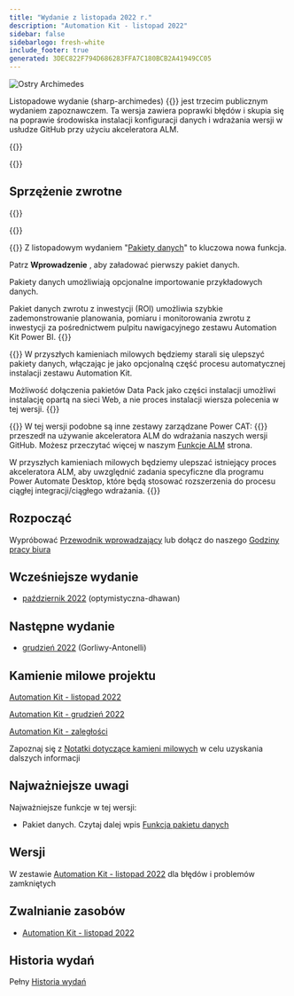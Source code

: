 ```yaml
---
title: "Wydanie z listopada 2022 r."
description: "Automation Kit - listopad 2022"
sidebar: false
sidebarlogo: fresh-white
include_footer: true
generated: 3DEC822F794D686283FFA7C180BCB2A41949CC05
---
```


<div class="optional">

![Ostry Archimedes](/images/sharp-archimedes.png)

Listopadowe wydanie (sharp-archimedes) {{<product-name>}} jest trzecim publicznym wydaniem zapoznawczem. Ta wersja zawiera poprawki błędów i skupia się na poprawie środowiska instalacji konfiguracji danych i wdrażania wersji w usłudze GitHub przy użyciu akceleratora ALM.

</div>

{{<presentation slides="1,2,3">}}

<div class="optional">

{{<presentationStyles>}}

## Sprzężenie zwrotne

{{<questions name="/content/pl/releases/november-2022.json" completed="Dziękujemy za przekazanie opinii" showNavigationButtons="false" locale="pl">}}

</div>

{{<slideStyles>}}

{{<slide  id="slide1" audio="releases/november-2022/DataPacks.mp3" description="Automation Kit Overview" image="releases/november-2022/DataPacks.svg" >}}
Z listopadowym wydaniem "[Pakiety danych](/pl/features/datapacks)" to kluczowa nowa funkcja.

Patrz **Wprowadzenie** , aby załadować pierwszy pakiet danych.

Pakiety danych umożliwiają opcjonalne importowanie przykładowych danych.

Pakiet danych zwrotu z inwestycji (ROI) umożliwia szybkie zademonstrowanie planowania, pomiaru i monitorowania zwrotu z inwestycji za pośrednictwem pulpitu nawigacyjnego zestawu Automation Kit Power BI.
{{</slide>}}

{{<slide  id="slide2" audio="releases/november-2022/DataPacks-WhatsNext.mp3" description="Automation Kit Features" image="releases/november-2022/DataPacks-WhatsNext.svg?v=1" >}}
W przyszłych kamieniach milowych będziemy starali się ulepszyć pakiety danych, włączając je jako opcjonalną część procesu automatycznej instalacji zestawu Automation Kit.

Możliwość dołączenia pakietów Data Pack jako części instalacji umożliwi instalację opartą na sieci Web, a nie proces instalacji wiersza polecenia w tej wersji.
{{</slide>}}


{{<slide id="slide3" audio="releases/november-2022/alm-roadmap.mp3" description="ALM Roadmap" localImage="/images/illustrations/alm-roadmap-2022-11.svg" >}}
W tej wersji podobne są inne zestawy zarządzane Power CAT: {{<product-name>}} przeszedł na używanie akceleratora ALM do wdrażania naszych wersji GitHub. Możesz przeczytać więcej w naszym [Funkcje ALM](/pl/features/alm) strona.

W przyszłych kamieniach milowych będziemy ulepszać istniejący proces akceleratora ALM, aby uwzględnić zadania specyficzne dla programu Power Automate Desktop, które będą stosować rozszerzenia do procesu ciągłej integracji/ciągłego wdrażania.
{{</slide>}}

<div class="optional">

## Rozpocząć

Wypróbować [Przewodnik wprowadzający](/pl/get-started) lub dołącz do naszego [Godziny pracy biura](/pl/office-hours)

## Wcześniejsze wydanie

- [październik 2022](/pl/releases/october-2022) (optymistyczna-dhawan)

## Następne wydanie

- [grudzień 2022](/pl/releases/december-2022) (Gorliwy-Antonelli)

## Kamienie milowe projektu

[Automation Kit - listopad 2022](https://github.com/orgs/microsoft/projects/486/views/4)

[Automation Kit - grudzień 2022](https://github.com/orgs/microsoft/projects/486/views/5)

[Automation Kit - zaległości](https://github.com/orgs/microsoft/projects/486/views/1)

Zapoznaj się z [Notatki dotyczące kamieni milowych](/pl/releases/milestones) w celu uzyskania dalszych informacji

## Najważniejsze uwagi

Najważniejsze funkcje w tej wersji:

- Pakiet danych. Czytaj dalej wpis [Funkcja pakietu danych](/pl/features/datapacks)

## Wersji

W zestawie [Automation Kit - listopad 2022](https://github.com/microsoft/powercat-automation-kit/releases/tag/AutomationKit-November2022) dla błędów i problemów zamkniętych

## Zwalnianie zasobów

- [Automation Kit - listopad 2022](https://github.com/microsoft/powercat-automation-kit/releases/tag/AutomationKit-November2022)

## Historia wydań

Pełny [Historia wydań](/pl/releases)

</div>
